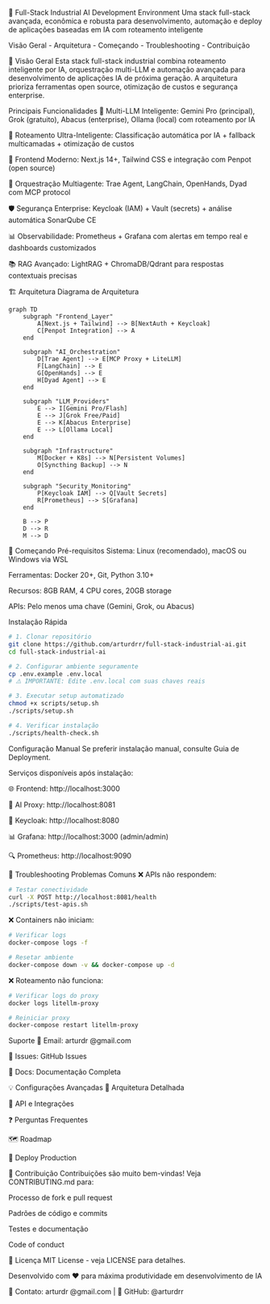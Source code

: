 🚀 Full-Stack Industrial AI Development Environment
Uma stack full-stack avançada, econômica e robusta para desenvolvimento, automação e deploy de aplicações baseadas em IA com roteamento inteligente

Visão Geral - Arquitetura - Começando - Troubleshooting - Contribuição

🌟 Visão Geral
Esta stack full-stack industrial combina roteamento inteligente por IA, orquestração multi-LLM e automação avançada para desenvolvimento de aplicações IA de próxima geração. A arquitetura prioriza ferramentas open source, otimização de custos e segurança enterprise.

Principais Funcionalidades
🧠 Multi-LLM Inteligente: Gemini Pro (principal), Grok (gratuito), Abacus (enterprise), Ollama (local) com roteamento por IA

🔄 Roteamento Ultra-Inteligente: Classificação automática por IA + fallback multicamadas + otimização de custos

🎨 Frontend Moderno: Next.js 14+, Tailwind CSS e integração com Penpot (open source)

🤖 Orquestração Multiagente: Trae Agent, LangChain, OpenHands, Dyad com MCP protocol

🛡️ Segurança Enterprise: Keycloak (IAM) + Vault (secrets) + análise automática SonarQube CE

📊 Observabilidade: Prometheus + Grafana com alertas em tempo real e dashboards customizados

📚 RAG Avançado: LightRAG + ChromaDB/Qdrant para respostas contextuais precisas

🏗️ Arquitetura
Diagrama de Arquitetura
```mermaid
graph TD
    subgraph "Frontend_Layer"
        A[Next.js + Tailwind] --> B[NextAuth + Keycloak]
        C[Penpot Integration] --> A
    end
    
    subgraph "AI_Orchestration"
        D[Trae Agent] --> E[MCP Proxy + LiteLLM]
        F[LangChain] --> E
        G[OpenHands] --> E
        H[Dyad Agent] --> E
    end
    
    subgraph "LLM_Providers"
        E --> I[Gemini Pro/Flash]
        E --> J[Grok Free/Paid]
        E --> K[Abacus Enterprise]
        E --> L[Ollama Local]
    end
    
    subgraph "Infrastructure"
        M[Docker + K8s] --> N[Persistent Volumes]
        O[Syncthing Backup] --> N
    end
    
    subgraph "Security_Monitoring"
        P[Keycloak IAM] --> Q[Vault Secrets]
        R[Prometheus] --> S[Grafana]
    end
    
    B --> P
    D --> R
    M --> D
```
🚀 Começando
Pré-requisitos
Sistema: Linux (recomendado), macOS ou Windows via WSL

Ferramentas: Docker 20+, Git, Python 3.10+

Recursos: 8GB RAM, 4 CPU cores, 20GB storage

APIs: Pelo menos uma chave (Gemini, Grok, ou Abacus)

Instalação Rápida
```bash
# 1. Clonar repositório
git clone https://github.com/arturdrr/full-stack-industrial-ai.git
cd full-stack-industrial-ai

# 2. Configurar ambiente seguramente
cp .env.example .env.local
# ⚠️ IMPORTANTE: Edite .env.local com suas chaves reais

# 3. Executar setup automatizado
chmod +x scripts/setup.sh
./scripts/setup.sh

# 4. Verificar instalação
./scripts/health-check.sh
```
Configuração Manual
Se preferir instalação manual, consulte Guia de Deployment.

Serviços disponíveis após instalação:

🌐 Frontend: http://localhost:3000

🤖 AI Proxy: http://localhost:8081

🔐 Keycloak: http://localhost:8080

📊 Grafana: http://localhost:3000 (admin/admin)

🔍 Prometheus: http://localhost:9090

🔧 Troubleshooting
Problemas Comuns
❌ APIs não respondem:
```bash
# Testar conectividade
curl -X POST http://localhost:8081/health
./scripts/test-apis.sh
```
❌ Containers não iniciam:
```bash
# Verificar logs
docker-compose logs -f

# Resetar ambiente
docker-compose down -v && docker-compose up -d
```
❌ Roteamento não funciona:
```bash
# Verificar logs do proxy
docker logs litellm-proxy

# Reiniciar proxy
docker-compose restart litellm-proxy
```
Suporte
📧 Email: arturdr @gmail.com

🐙 Issues: GitHub Issues

📖 Docs: Documentação Completa

💡 Configurações Avançadas
📐 Arquitetura Detalhada

🔌 API e Integrações

❓ Perguntas Frequentes

🗺️ Roadmap

🚀 Deploy Production

🤝 Contribuição
Contribuições são muito bem-vindas! Veja CONTRIBUTING.md para:

Processo de fork e pull request

Padrões de código e commits

Testes e documentação

Code of conduct

📄 Licença
MIT License - veja LICENSE para detalhes.

Desenvolvido com ❤️ para máxima produtividade em desenvolvimento de IA

📧 Contato: arturdr @gmail.com | 🐙 GitHub: @arturdrr

<!-- Trigger CI/CD run -->
